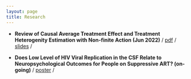 ```yaml
---
layout: page
title: Research
---
```


 - **Review of Causal Average Treatment Effect and Treatment Heterogenity Estimation with Non-finite Action (Jun 2022)** / [pdf](/assets/HonorsThesis_YatingZou.pdf) / [slides](assets/Presentation_0613.pdf) /

 - **Does Low Level of HIV Viral Replication in the CSF Relate to Neuropsychological Outcomes for People on Suppressive ART? (on-going)** / [poster](/assets/Poster_final_Yating.pdf) /
